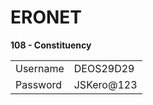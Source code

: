 # ERONET

  

**108 - Constituency**

|     |     |
| --- | --- |
| Username | DEOS29D29 |
| Password | JSKero@123 |